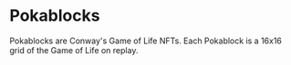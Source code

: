 # Pokablocks

Pokablocks are Conway's Game of Life NFTs. Each Pokablock is a 16x16 grid of the Game of Life on replay.